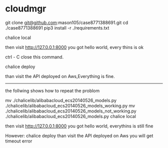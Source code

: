 # cloudmgr
git clone git@github.com:mason105/case8771388691.git
cd ./case8771388691
pip3 install -r ./requirements.txt

chalice local 

then visit http://127.0.0.1:8000 
you got hello world, every thins is ok

ctrl - C close this command.

chalice deploy

than visit the API deployed on Aws,Everything is fine.

------------------------------------------
the follwing shows how to repeat the problom

mv ./chalicelib/alibabacloud_ecs20140526_models.py ./chalicelib/alibabacloud_ecs20140526_models_working.py
mv ./chalicelib/alibabacloud_ecs20140526_models_not_working.py ./chalicelib/alibabacloud_ecs20140526_models.py 
chalice local 

then visit http://127.0.0.1:8000 
you got hello world, everythins is still fine

However:
chalice deploy 
than visit the API deployed on Aws
you will get timeout error




